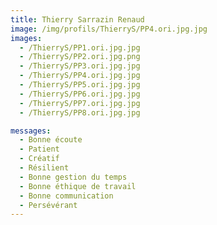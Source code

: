 ```yaml
---
title: Thierry Sarrazin Renaud
image: /img/profils/ThierryS/PP4.ori.jpg.jpg
images:
  - /ThierryS/PP1.ori.jpg.jpg
  - /ThierryS/PP2.ori.jpg.png
  - /ThierryS/PP3.ori.jpg.jpg
  - /ThierryS/PP4.ori.jpg.jpg
  - /ThierryS/PP5.ori.jpg.jpg
  - /ThierryS/PP6.ori.jpg.jpg
  - /ThierryS/PP7.ori.jpg.jpg
  - /ThierryS/PP8.ori.jpg.jpg

messages: 
  - Bonne écoute
  - Patient
  - Créatif
  - Résilient
  - Bonne gestion du temps
  - Bonne éthique de travail
  - Bonne communication
  - Persévérant
---
```


